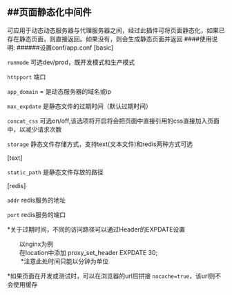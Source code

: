 ##页面静态化中间件
-------
可应用于动态动态服务器与代理服务器之间，经过此插件可将页面静态化，如果已存在静态页面，则直接返回。如果没有，则会生成静态页面并返回
####使用说明:
######设置conf/app.conf
[basic]

`runmode` 可选dev/prod，既开发模式和生产模式

`httpport` 端口

`app_domain` = 是动态服务器的域名或ip

`max_expdate` 是静态文件的过期时间（默认过期时间）

`concat_css` 可选on/off,该选项将开启将会把页面中直接引用的css直接加入页面中，以减少请求次数

`storage` 静态文件存储方式，支持text(文本文件)和redis两种方式可选


[text]

`static_path` 是静态文件存放的路径

[redis]

`addr` redis服务的地址

`port` redis服务的端口

*关于过期时间，不同的访问路径可以通过Header的EXPDATE设置

　　以nginx为例<br/>
　　在location中添加 proxy_set_header EXPDATE 30;<br/> 
&nbsp;&nbsp;&nbsp;&nbsp;&nbsp;&nbsp;&nbsp;&nbsp;*注意此处时间只能以分钟为单位

*如果页面在开发或测试时，可以在浏览器的url后拼接
`nocache=true`，该url则不会使用缓存